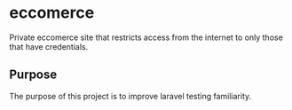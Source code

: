 # eccomerce
Private eccomerce site that restricts access from the internet to only those that have credentials.

## Purpose
The purpose of this project is to improve laravel testing familiarity. 

